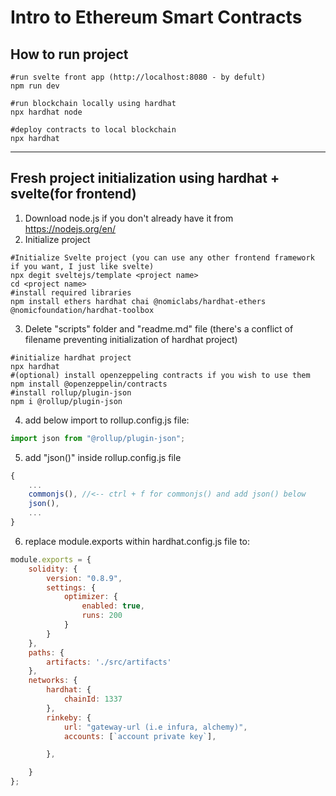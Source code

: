 # Intro to Ethereum Smart Contracts

## How to run project
```shell
#run svelte front app (http://localhost:8080 - by defult)
npm run dev
```
```shell
#run blockchain locally using hardhat
npx hardhat node
```
```shell
#deploy contracts to local blockchain
npx hardhat
```
---
## Fresh project initialization using hardhat + svelte(for frontend)

1. Download node.js if you don't already have it from https://nodejs.org/en/
2. Initialize project
```shell
#Initialize Svelte project (you can use any other frontend framework if you want, I just like svelte)
npx degit sveltejs/template <project name>
cd <project name>
#install required libraries
npm install ethers hardhat chai @nomiclabs/hardhat-ethers @nomicfoundation/hardhat-toolbox
```
3. Delete "scripts" folder and "readme.md" file (there's a conflict of filename preventing initialization of hardhat project)
```shell
#initialize hardhat project
npx hardhat
#(optional) install openzeppeling contracts if you wish to use them
npm install @openzeppelin/contracts
#install rollup/plugin-json
npm i @rollup/plugin-json
```
4. add below import to rollup.config.js file:  
```javascript
import json from "@rollup/plugin-json";
```
5. add "json()" inside rollup.config.js file
```javascript
{
    ...
    commonjs(), //<-- ctrl + f for commonjs() and add json() below
    json(),
    ...
}
```

6. replace module.exports within hardhat.config.js file to:
```javascript
module.exports = {
    solidity: {
        version: "0.8.9",
        settings: {
            optimizer: {
                enabled: true,
                runs: 200
            }
        }
    },
    paths: {
        artifacts: './src/artifacts'
    },
    networks: {
        hardhat: {
            chainId: 1337
        },
        rinkeby: {
            url: "gateway-url (i.e infura, alchemy)",
            accounts: [`account private key`],

        },

    }
};
```